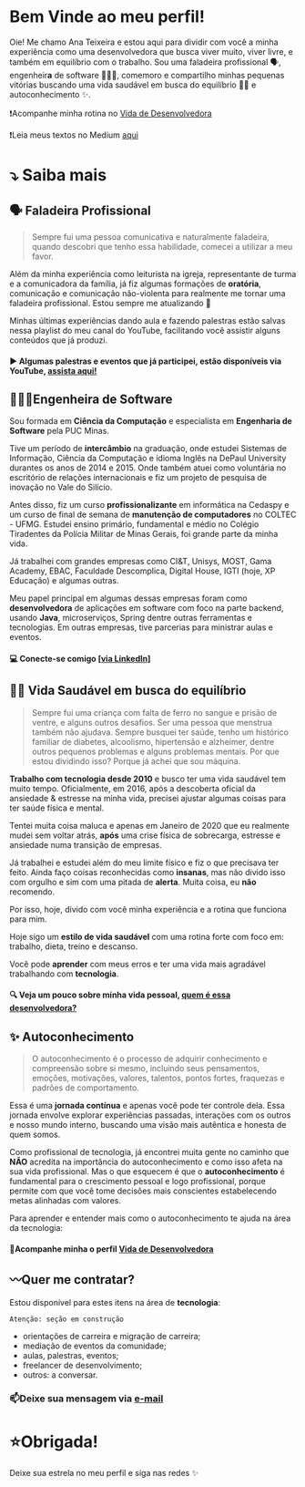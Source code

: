 # Bem Vinde ao meu perfil!

Oie! Me chamo Ana Teixeira e estou aqui para dividir com você a minha experiência como uma desenvolvedora que busca viver muito, viver livre, e também em equilíbrio com o trabalho. Sou uma faladeira profissional 🗣, engenheir**a** de software 👩🏿‍💻, comemoro e compartilho minhas pequenas vitórias buscando uma vida saudável em busca do equilíbrio 💪🏾 e autoconhecimento ✨.


❗Acompanhe minha rotina no <a href="https://www.instagram.com/vidadedesenvolvedora/" target="_blank">Vida de Desenvolvedora</a>

❗Leia meus textos no Medium <a href="https://acrispteixeira.medium.com/" target="_blank">aqui</a>

# ⤵️ Saiba mais


## 🗣 Faladeira Profissional

> Sempre fui uma pessoa comunicativa e naturalmente faladeira, quando descobri que tenho essa habilidade, comecei a utilizar a meu favor.

Além da minha experiência como leiturista na igreja, representante de turma e a comunicadora da família, já fiz algumas formações de **oratória**, comunicação e comunicação não-violenta para realmente me tornar uma faladeira profissional. Estou sempre me atualizando 🔄

Minhas últimas experiências dando aula e fazendo palestras estão salvas nessa playlist do meu canal do YouTube, facilitando você assistir alguns conteúdos que já produzi.

#### ▶️ Algumas palestras e eventos que já participei, estão disponíveis via YouTube, <a href="https://youtube.com/playlist?list=PLNXbS4uWSgIoh13syPlTLWPtiIqjyk0oJ" target="_blank"> assista aqui! </a>



## 👩🏿‍💻Engenheira de Software

Sou formada em **Ciência da Computação** e especialista em **Engenharia de Software** pela PUC Minas.

Tive um período de **intercâmbio** na graduação, onde estudei Sistemas de Informação, Ciência da Computação e idioma Inglês na DePaul University durantes os anos de 2014 e 2015. Onde também atuei como voluntária no escritório de relações internacionais e fiz um projeto de pesquisa de inovação no Vale do Silício.

Antes disso, fiz um curso **profissionalizante** em informática na Cedaspy e um curso de final de semana de **manutenção de computadores** no COLTEC - UFMG. Estudei ensino primário, fundamental e médio no Colégio Tiradentes da Polícia Militar de Minas Gerais, foi grande parte da minha vida.

Já trabalhei com grandes empresas como CI&T, Unisys, MOST, Gama Academy, EBAC, Faculdade Descomplica, Digital House, IGTI (hoje, XP Educação) e algumas outras.

Meu papel principal em algumas dessas empresas foram como **desenvolvedora** de aplicações em software com foco na parte backend, usando **Java**, microserviços, Spring dentre outras ferramentas e tecnologias. Em outras empresas, tive parcerias para ministrar aulas e eventos.

#### 💻 Conecte-se comigo <a href="https://www.linkedin.com/in/acrispteixeira/" target="_blank"> [via LinkedIn]</a>


## 💪🏾 Vida Saudável em busca do equilíbrio 

> Sempre fui uma criança com falta de ferro no sangue e prisão de ventre, e alguns outros desafios. Ser uma pessoa que menstrua também não ajudava. Sempre busquei ter saúde, tenho um histórico familiar de diabetes, alcoolismo, hipertensão e alzheimer, dentre outros pequenos problemas e alguns problemas mentais. Por que estou dividindo isso? Porque já achei que sou máquina.

**Trabalho com tecnologia desde 2010** e busco ter uma vida saudável tem muito tempo. Oficialmente, em 2016, após a descoberta oficial da ansiedade & estresse na minha vida, precisei ajustar algumas coisas para ter saúde física e mental.

Tentei muita coisa maluca e apenas em Janeiro de 2020 que eu realmente mudei sem voltar atrás, **após** uma crise física de sobrecarga, estresse e ansiedade numa transição de empresas.

Já trabalhei e estudei além do meu limite físico e fiz o que precisava ter feito. Ainda faço coisas reconhecidas como **insanas**, mas não divido isso com orgulho e sim com uma pitada de **alerta**. Muita coisa, eu **não** recomendo.

Por isso, hoje, divido com você minha experiência e a rotina que funciona para mim.

Hoje sigo um **estilo de vida saudável** com uma rotina forte com foco em: trabalho, dieta, treino e descanso.

Você pode **aprender** com meus erros e ter uma vida mais agradável trabalhando com **tecnologia**.

#### 🔍 Veja um pouco sobre minha vida pessoal,  <a href="https://www.instagram.com/acrispteixeira/" target="_blank">quem é essa desenvolvedora?</a>


## ✨ Autoconhecimento

> O autoconhecimento é o processo de adquirir conhecimento e compreensão sobre si mesmo, incluindo seus pensamentos, emoções, motivações, valores, talentos, pontos fortes, fraquezas e padrões de comportamento.

Essa é uma **jornada contínua** e apenas você pode ter controle dela. Essa jornada envolve explorar experiências passadas, interações com os outros e nosso mundo interno, buscando uma visão mais autêntica e honesta de quem somos.

Como profissional de tecnologia, já encontrei muita gente no caminho que **NÃO** acredita na importância do autoconhecimento e como isso afeta na sua vida profissional. Mas o que esquecem é que o **autoconhecimento** é fundamental para o crescimento pessoal e logo profissional, porque permite com que você tome decisões mais conscientes estabelecendo metas alinhadas com valores.

Para aprender e entender mais como o autoconhecimento te ajuda na área da tecnologia:

#### 🚀Acompanhe minha o perfil <a href="https://www.instagram.com/vidadedesenvolvedora/" target="_blank">Vida de Desenvolvedora</a>


## 〰️Quer me contratar?

Estou disponível para estes itens na área de **tecnologia**:

    Atenção: seção em construção

 - orientações de carreira e migração de carreira;
 - mediação de eventos da comunidade;
 - aulas, palestras, eventos;
 - freelancer de desenvolvimento;
 - outros: a conversar.

### 📫Deixe sua mensagem via [e-mail](acrispteixeira@gmail.com)


# ⭐Obrigada!
Deixe sua estrela no meu perfil e siga nas redes ✨
